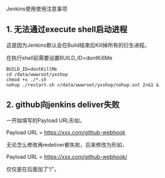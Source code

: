 Jenkins使用使用注意事项

## 1. 无法通过execute shell启动进程

这是因为Jenkins默认会在Build结束后Kill掉所有的衍生进程。

在执行shell前需要设置BUILD_ID=dontKillMe

```shell
BUILD_ID=dontKillMe
cd /data/wwwroot/yxshop
chmod +x ./*.sh
nohup ./restart.sh >/data/wwwroot/yxshop/nohup.out 2>&1 &
```

## 2. github向jenkins deliver失败

一开始填写的Payload URL形如，

Payload URL = https://xxx.com/github-webhook

无论怎么修改再redeliver都失败，后来修改为形如，

Payload URL = https://xxx.com/github-webhook/

仅仅是在后面加了“/”。

